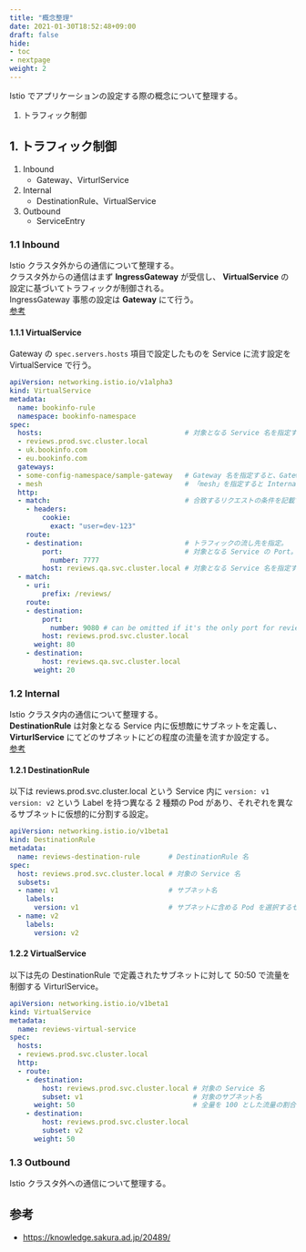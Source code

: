 ```yaml
---
title: "概念整理"
date: 2021-01-30T18:52:48+09:00
draft: false
hide:
- toc
- nextpage
weight: 2
---
```


Istio でアプリケーションの設定する際の概念について整理する。

1. トラフィック制御

<!--more-->

## 1. トラフィック制御

1. Inbound
    - Gateway、VirturlService
1. Internal
    - DestinationRule、VirtualService
1. Outbound
    - ServiceEntry

### 1.1 Inbound

Istio クラスタ外からの通信について整理する。  
クラスタ外からの通信はまず **IngressGateway** が受信し、 **VirtualService** の設定に基づいてトラフィックが制御される。  
IngressGateway 事態の設定は **Gateway** にて行う。  
[参考](https://qiita.com/J_Shell/items/296cd00569b0c7692be7)

#### 1.1.1 VirtualService

Gateway の `spec.servers.hosts` 項目で設定したものを Service に流す設定を VirtualService で行う。

```yaml
apiVersion: networking.istio.io/v1alpha3
kind: VirtualService
metadata:
  name: bookinfo-rule
  namespace: bookinfo-namespace
spec:
  hosts:                                   # 対象となる Service 名を指定する
  - reviews.prod.svc.cluster.local
  - uk.bookinfo.com
  - eu.bookinfo.com
  gateways:
  - some-config-namespace/sample-gateway   # Gateway 名を指定すると、Gateway の VirtualServiceとして機能する。
  - mesh                                   # 「mesh」を指定すると Internal 通信として機能する。
  http:
  - match:                                 # 合致するリクエストの条件を記載する。
    - headers:
        cookie:
          exact: "user=dev-123"
    route:
    - destination:                         # トラフィックの流し先を指定。
        port:                              # 対象となる Service の Port。
          number: 7777
        host: reviews.qa.svc.cluster.local # 対象となる Service 名を指定する。Service が ClusterIP の場合、<service>.<namespace>.svc.cluster.local でもよい。
  - match:
    - uri:
        prefix: /reviews/
    route:
    - destination:
        port:
          number: 9080 # can be omitted if it's the only port for reviews
        host: reviews.prod.svc.cluster.local
      weight: 80
    - destination:
        host: reviews.qa.svc.cluster.local
      weight: 20
```

### 1.2 Internal

Istio クラスタ内の通信について整理する。  
**DestinationRule** は対象となる Service 内に仮想敵にサブネットを定義し、 **VirturlService** にてどのサブネットにどの程度の流量を流すか設定する。  
[参考](https://blog.1q77.com/2020/03/istio-part3/)

#### 1.2.1 DestinationRule

以下は reviews.prod.svc.cluster.local という Service 内に `version: v1` `version: v2` という Label を持つ異なる 2 種類の Pod があり、それぞれを異なるサブネットに仮想的に分割する設定。

```yaml
apiVersion: networking.istio.io/v1beta1
kind: DestinationRule
metadata:
  name: reviews-destination-rule       # DestinationRule 名
spec:
  host: reviews.prod.svc.cluster.local # 対象の Service 名
  subsets:
  - name: v1                           # サブネット名
    labels:
      version: v1                      # サブネットに含める Pod を選択するセレクタ
  - name: v2
    labels:
      version: v2
```

#### 1.2.2 VirtualService

以下は先の DestinationRule で定義されたサブネットに対して 50:50 で流量を制御する VirturlService。

```yaml
apiVersion: networking.istio.io/v1beta1
kind: VirtualService
metadata:
  name: reviews-virtual-service
spec:
  hosts:
  - reviews.prod.svc.cluster.local
  http:
  - route:
    - destination:
        host: reviews.prod.svc.cluster.local # 対象の Service 名
        subset: v1                           # 対象のサブネット名
      weight: 50                             # 全量を 100 とした流量の割合
    - destination:
        host: reviews.prod.svc.cluster.local
        subset: v2
      weight: 50
```

### 1.3 Outbound

Istio クラスタ外への通信について整理する。

## 参考

- https://knowledge.sakura.ad.jp/20489/